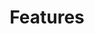 ---
type: "category"
title: "Features"
description: "Get help with Ferdi's features"
icon: "Layers"
path: "features"
---